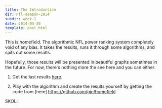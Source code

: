 ```yaml
---
title: The Introduction
dir: nfl-season-2014
subdir: week-1
date: 2014-04-30
template: post.html
---
```


This is homefield. The algorithmic NFL power ranking system completely void of
any bias. It takes the results, runs it through some algorithms, and spits
out some results.

Hopefully, those results will be presented in beautiful graphs sometimes
in the future. For now, there's nothing more the see here and you can either:

1. Get the last results [here](https://raw.githubusercontent.com/gjn/homefield/master/results.csv).

2. Play with the algorithm and create the results yourself by getting the code
from [here] https://github.com/gjn/homefield

SKOL!

